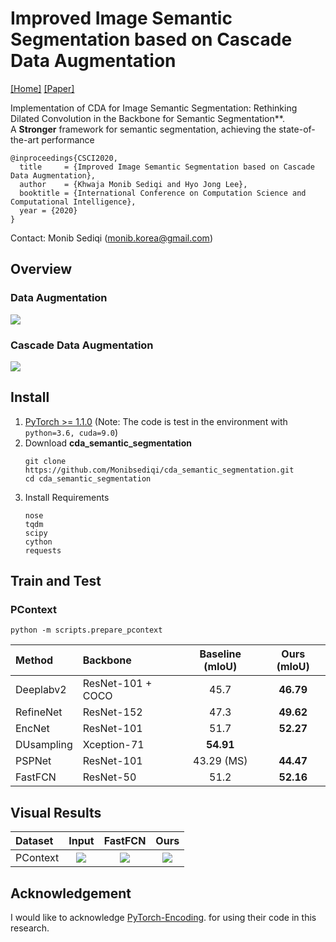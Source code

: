 # Improved Image Semantic Segmentation based on Cascade Data Augmentation
[[Home]](http://monibsediqi.github.io)    [[Paper]](https://monibsediqi.github.io/assets/files/csci_paper.pdf) 


Implementation of CDA for Image Semantic Segmentation: Rethinking Dilated Convolution in the Backbone for Semantic Segmentation**.   
A **Stronger** framework for semantic segmentation, achieving the state-of-the-art performance
```
@inproceedings{CSCI2020,
  title     = {Improved Image Semantic Segmentation based on Cascade Data Augmentation},
  author    = {Khwaja Monib Sediqi and Hyo Jong Lee},
  booktitle = {International Conference on Computation Science and Computational Intelligence},
  year = {2020}
}
```
Contact: Monib Sediqi (monib.korea@gmail.com)




## Overview
### Data Augmentation
![](images/cda_augmentation.JPG)
### Cascade Data Augmentation
![](images/cda_iterations.JPG)

## Install
1. [PyTorch >= 1.1.0](https://pytorch.org/get-started/locally) (Note: The code is test in the environment with `python=3.6, cuda=9.0`)
2. Download **cda_semantic_segmentation**
   ```
   git clone https://github.com/Monibsediqi/cda_semantic_segmentation.git
   cd cda_semantic_segmentation
   ```
3. Install Requirements
   ```
   nose
   tqdm
   scipy
   cython
   requests
   ```

## Train and Test
### PContext
```
python -m scripts.prepare_pcontext
```
| Method | Backbone | Baseline (mIoU)  | Ours (mIoU) |
|:----|:----|:---:|:---:|
| Deeplabv2 | ResNet-101 + COCO | 45.7 | **46.79** |
| RefineNet | ResNet-152 | 47.3 | **49.62** |
| EncNet | ResNet-101 | 51.7 | **52.27** |
| DUsampling | Xception-71 | **54.91**  |  |
| PSPNet | ResNet-101 | 43.29 (MS) | **44.47** | 
| FastFCN | ResNet-50 | 51.2  | **52.16**  |
### 
## Visual Results
|Dataset|Input|FastFCN|Ours|
|:----|:---:|:---:|:---:|
|PContext|![](images/input_img.JPG)|![](images/sota_img.JPG)|![](images/our_img.JPG)|

## Acknowledgement
I would like to acknowledge [PyTorch-Encoding](https://github.com/zhanghang1989/PyTorch-Encoding).
for  using their code in this research. 

